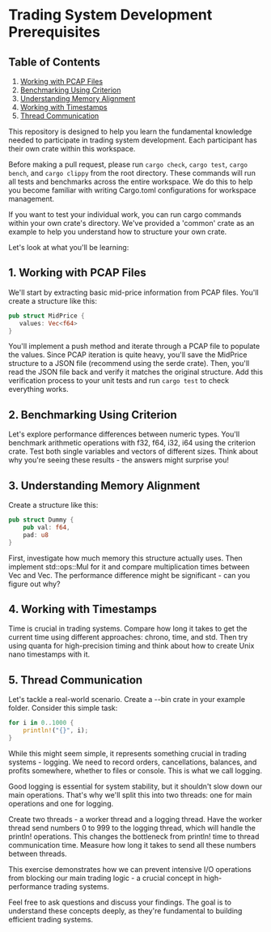 # Trading System Development Prerequisites

## Table of Contents
1. [Working with PCAP Files](#1-working-with-pcap-files)
2. [Benchmarking Using Criterion](#2-benchmarking-using-criterion)
3. [Understanding Memory Alignment](#3-understanding-memory-alignment)
4. [Working with Timestamps](#4-working-with-timestamps)
5. [Thread Communication](#5-thread-communication)

This repository is designed to help you learn the fundamental knowledge needed to participate in trading system development. Each participant has their own crate within this workspace.

Before making a pull request, please run `cargo check`, `cargo test`, `cargo bench`, and `cargo clippy` from the root directory. These commands will run all tests and benchmarks across the entire workspace. We do this to help you become familiar with writing Cargo.toml configurations for workspace management.

If you want to test your individual work, you can run cargo commands within your own crate's directory. We've provided a 'common' crate as an example to help you understand how to structure your own crate.

Let's look at what you'll be learning:

## 1. Working with PCAP Files
We'll start by extracting basic mid-price information from PCAP files. You'll create a structure like this:
```Rust
pub struct MidPrice {
   values: Vec<f64> 
}
```

You'll implement a push method and iterate through a PCAP file to populate the values. Since PCAP iteration is quite heavy, you'll save the MidPrice structure to a JSON file (recommend using the serde crate). Then, you'll read the JSON file back and verify it matches the original structure. Add this verification process to your unit tests and run `cargo test` to check everything works.

## 2. Benchmarking Using Criterion
Let's explore performance differences between numeric types. You'll benchmark arithmetic operations with f32, f64, i32, i64 using the criterion crate. Test both single variables and vectors of different sizes. Think about why you're seeing these results - the answers might surprise you!

## 3. Understanding Memory Alignment
Create a structure like this:
```Rust
pub struct Dummy {
    pub val: f64,
    pad: u8
}
```

First, investigate how much memory this structure actually uses. Then implement std::ops::Mul for it and compare multiplication times between Vec<f64> and Vec<Dummy>. The performance difference might be significant - can you figure out why?

## 4. Working with Timestamps
Time is crucial in trading systems. Compare how long it takes to get the current time using different approaches: chrono, time, and std. Then try using quanta for high-precision timing and think about how to create Unix nano timestamps with it.

## 5. Thread Communication
Let's tackle a real-world scenario. Create a --bin crate in your example folder. Consider this simple task:
```Rust
for i in 0..1000 {
    println!("{}", i);
}
```

While this might seem simple, it represents something crucial in trading systems - logging. We need to record orders, cancellations, balances, and profits somewhere, whether to files or console. This is what we call logging.

Good logging is essential for system stability, but it shouldn't slow down our main operations. That's why we'll split this into two threads: one for main operations and one for logging.

Create two threads - a worker thread and a logging thread. Have the worker thread send numbers 0 to 999 to the logging thread, which will handle the println! operations. This changes the bottleneck from println! time to thread communication time. Measure how long it takes to send all these numbers between threads.

This exercise demonstrates how we can prevent intensive I/O operations from blocking our main trading logic - a crucial concept in high-performance trading systems.

Feel free to ask questions and discuss your findings. The goal is to understand these concepts deeply, as they're fundamental to building efficient trading systems.